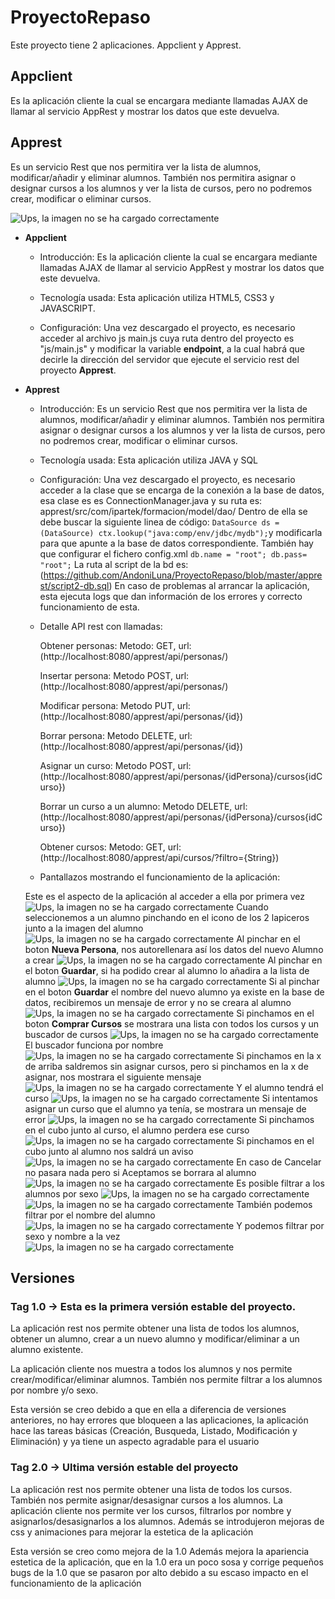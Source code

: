 # ProyectoRepaso
Este proyecto tiene 2 aplicaciones. Appclient y Apprest.

## Appclient
Es la aplicación cliente la cual se encargara mediante llamadas AJAX de llamar al servicio AppRest y mostrar los datos que este devuelva.

## Apprest
Es un servicio Rest que nos permitira ver la lista de alumnos, modificar/añadir y eliminar alumnos. También nos permitira asignar o designar cursos a los alumnos y ver la lista de cursos, pero no podremos crear, modificar o eliminar cursos.

![Ups, la imagen no se ha cargado correctamente](https://github.com/AndoniLuna/ProyectoRepaso/blob/master/appclient/screenshots/Inicio.PNG)

- **Appclient**

    - Introducción: Es la aplicación cliente la cual se encargara mediante llamadas AJAX de llamar al servicio AppRest y mostrar  los datos que este devuelva.
  
    - Tecnología usada: Esta aplicación utiliza HTML5, CSS3 y JAVASCRIPT.
  
    - Configuración: Una vez descargado el proyecto, es necesario acceder al archivo js main.js cuya ruta dentro del proyecto es "js/main.js" y modificar la variable **endpoint**, a la cual habrá que decirle la dirección del servidor que ejecute el servicio rest del proyecto **Apprest**.
  
- **Apprest**

    - Introducción: Es un servicio Rest que nos permitira ver la lista de alumnos, modificar/añadir y eliminar alumnos. También nos permitira asignar o designar cursos a los alumnos y ver la lista de cursos, pero no podremos crear, modificar o eliminar cursos.
  
    - Tecnología usada: Esta aplicación utiliza JAVA y SQL
  
    - Configuración: Una vez descargado el proyecto, es necesario acceder a la clase que se encarga de la conexión a la base de datos, esa clase es es ConnectionManager.java y su ruta es: apprest/src/com/ipartek/formacion/model/dao/ Dentro de ella se debe buscar la siguiente linea de código: `DataSource ds = (DataSource) ctx.lookup("java:comp/env/jdbc/mydb");`y modificarla para que apunte a la base de datos correspondiente.
También hay que configurar el fichero config.xml
    `db.name = "root";
    db.pass= "root";`
La ruta al script de la bd es: (https://github.com/AndoniLuna/ProyectoRepaso/blob/master/apprest/script2-db.sql)
En caso de problemas al arrancar la aplicación, esta ejecuta logs que dan información de los errores y correcto funcionamiento de esta.

  
    - Detalle API rest con llamadas:
  
        Obtener personas: Metodo: GET, url: (http://localhost:8080/apprest/api/personas/)
  
        Insertar persona: Metodo POST, url: (http://localhost:8080/apprest/api/personas/)
  
        Modificar persona: Metodo PUT, url: (http://localhost:8080/apprest/api/personas/{id})
  
        Borrar persona: Metodo DELETE, url: (http://localhost:8080/apprest/api/personas/{id})
  
        Asignar un curso: Metodo POST, url: (http://localhost:8080/apprest/api/personas/{idPersona}/cursos{idCurso})
  
        Borrar un curso a un alumno: Metodo DELETE, url: (http://localhost:8080/apprest/api/personas/{idPersona}/cursos{idCurso})
  
        Obtener cursos: Metodo: GET, url: (http://localhost:8080/apprest/api/cursos/?filtro={String})
  
    - Pantallazos mostrando el funcionamiento de la aplicación:
  
  Este es el aspecto de la aplicación al acceder a ella por primera vez
  ![Ups, la imagen no se ha cargado correctamente](https://github.com/AndoniLuna/ProyectoRepaso/blob/master/appclient/screenshots/Inicio.PNG)
  Cuando seleccionemos a un alumno pinchando en el icono de los 2 lapiceros junto a la imagen del alumno
  ![Ups, la imagen no se ha cargado correctamente](https://github.com/AndoniLuna/ProyectoRepaso/blob/master/appclient/screenshots/SeleccionarAlumno.PNG)
  Al pinchar en el boton **Nueva Persona**, nos autorellenara así los datos del nuevo Alumno a crear
  ![Ups, la imagen no se ha cargado correctamente](https://github.com/AndoniLuna/ProyectoRepaso/blob/master/appclient/screenshots/NuevaPersona.PNG)
  Al pinchar en el boton **Guardar**, si ha podido crear al alumno lo añadira a la lista de alumno
  ![Ups, la imagen no se ha cargado correctamente](https://github.com/AndoniLuna/ProyectoRepaso/blob/master/appclient/screenshots/AltaAlumno.PNG)
  Si al pinchar en el boton **Guardar** el nombre del nuevo alumno ya existe en la base de datos, recibiremos un mensaje de error y no se creara al alumno
  ![Ups, la imagen no se ha cargado correctamente](https://github.com/AndoniLuna/ProyectoRepaso/blob/master/appclient/screenshots/AlumnoDuplicado.PNG)
  Si pinchamos en el boton **Comprar Cursos** se mostrara una lista con todos los cursos y un buscador de cursos
  ![Ups, la imagen no se ha cargado correctamente](https://github.com/AndoniLuna/ProyectoRepaso/blob/master/appclient/screenshots/ListaCursos.PNG)
  El buscador funciona por nombre
  ![Ups, la imagen no se ha cargado correctamente](https://github.com/AndoniLuna/ProyectoRepaso/blob/master/appclient/screenshots/BuscadorCursos.PNG)
  Si pinchamos en la x de arriba saldremos sin asignar cursos, pero si pinchamos en la x de asignar, nos mostrara el siguiente mensaje
  ![Ups, la imagen no se ha cargado correctamente](https://github.com/AndoniLuna/ProyectoRepaso/blob/master/appclient/screenshots/AsignarCurso.PNG)
  Y el alumno tendrá el curso
  ![Ups, la imagen no se ha cargado correctamente](https://github.com/AndoniLuna/ProyectoRepaso/blob/master/appclient/screenshots/CursoAsignadoCorrectamente.PNG)
  Si intentamos asignar un curso que el alumno ya tenía, se mostrara un mensaje de error
  ![Ups, la imagen no se ha cargado correctamente](https://github.com/AndoniLuna/ProyectoRepaso/blob/master/appclient/screenshots/CursoRepetido.PNG)
  Si pinchamos en el cubo junto al curso, el alumno perdera ese curso
  ![Ups, la imagen no se ha cargado correctamente](https://github.com/AndoniLuna/ProyectoRepaso/blob/master/appclient/screenshots/CursoEliminado.PNG)
  Si pinchamos en el cubo junto al alumno nos saldrá un aviso
  ![Ups, la imagen no se ha cargado correctamente](https://github.com/AndoniLuna/ProyectoRepaso/blob/master/appclient/screenshots/EliminarAlumno.PNG)
  En caso de Cancelar no pasara nada pero si Aceptamos se borrara al alumno
  ![Ups, la imagen no se ha cargado correctamente](https://github.com/AndoniLuna/ProyectoRepaso/blob/master/appclient/screenshots/Inicio.PNG)
  Es posible filtrar a los alumnos por sexo
  ![Ups, la imagen no se ha cargado correctamente](https://github.com/AndoniLuna/ProyectoRepaso/blob/master/appclient/screenshots/BuscadorHombre.PNG)
  ![Ups, la imagen no se ha cargado correctamente](https://github.com/AndoniLuna/ProyectoRepaso/blob/master/appclient/screenshots/BuscadorMujer.PNG)
  También podemos filtrar por el nombre del alumno
  ![Ups, la imagen no se ha cargado correctamente](https://github.com/AndoniLuna/ProyectoRepaso/blob/master/appclient/screenshots/BuscadorPorNombreTodos.PNG)
  Y podemos filtrar por sexo y nombre a la vez
  ![Ups, la imagen no se ha cargado correctamente](https://github.com/AndoniLuna/ProyectoRepaso/blob/master/appclient/screenshots/BuscadorHombrePorNombre.PNG)
  
## Versiones
  ### Tag 1.0 -> Esta es la primera versión estable del proyecto.
  
  La aplicación rest nos permite obtener una lista de todos los alumnos, obtener un alumno, crear a un nuevo alumno y modificar/eliminar a un alumno existente.
  
  La aplicación cliente nos muestra a todos los alumnos y nos permite crear/modificar/eliminar alumnos. También nos permite filtrar a los alumnos por nombre y/o sexo.
  
  Esta versión se creo debido a que en ella a diferencia de versiones anteriores, no hay errores que bloqueen a las aplicaciones, la aplicación hace las tareas básicas (Creación, Busqueda, Listado, Modificación y Eliminación) y ya tiene un aspecto agradable para el usuario
  
  ### Tag 2.0 -> Ultima versión estable del proyecto
  
  La aplicación rest nos permite obtener una lista de todos los cursos. También nos permite asignar/desasignar cursos a los alumnos.
  La aplicación cliente nos permite ver los cursos, filtrarlos por nombre y asignarlos/desasignarlos a los alumnos. Además se introdujeron mejoras de css y animaciones para mejorar la estetica de la aplicación
  
  Esta versión se creo como mejora de la 1.0 Además mejora la apariencia estetica de la aplicación, que en la 1.0 era un poco sosa y corrige pequeños bugs de la 1.0 que se pasaron por alto debido a su escaso impacto en el funcionamiento de la aplicación
